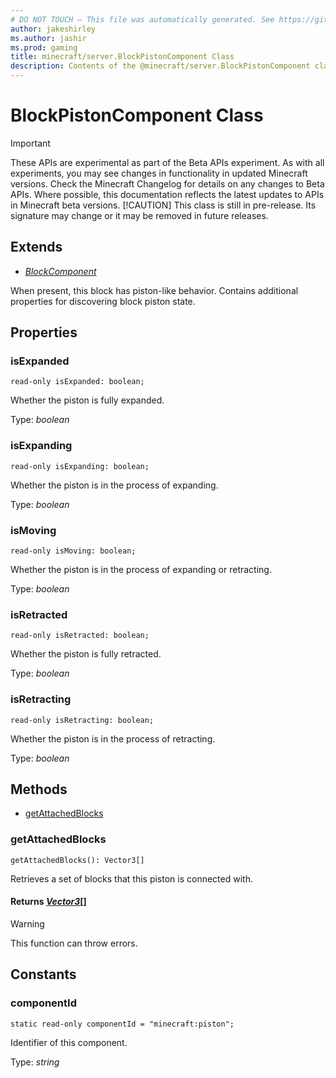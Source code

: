 ```yaml
---
# DO NOT TOUCH — This file was automatically generated. See https://github.com/mojang/minecraftapidocsgenerator to modify descriptions, examples, etc.
author: jakeshirley
ms.author: jashir
ms.prod: gaming
title: minecraft/server.BlockPistonComponent Class
description: Contents of the @minecraft/server.BlockPistonComponent class.
---
```

# BlockPistonComponent Class
>[!IMPORTANT]
>These APIs are experimental as part of the Beta APIs experiment. As with all experiments, you may see changes in functionality in updated Minecraft versions. Check the Minecraft Changelog for details on any changes to Beta APIs. Where possible, this documentation reflects the latest updates to APIs in Minecraft beta versions.
> [!CAUTION]
> This class is still in pre-release.  Its signature may change or it may be removed in future releases.

## Extends
- [*BlockComponent*](BlockComponent.md)

When present, this block has piston-like behavior. Contains additional properties for discovering block piston state.

## Properties

### **isExpanded**
`read-only isExpanded: boolean;`

Whether the piston is fully expanded.

Type: *boolean*

### **isExpanding**
`read-only isExpanding: boolean;`

Whether the piston is in the process of expanding.

Type: *boolean*

### **isMoving**
`read-only isMoving: boolean;`

Whether the piston is in the process of expanding or retracting.

Type: *boolean*

### **isRetracted**
`read-only isRetracted: boolean;`

Whether the piston is fully retracted.

Type: *boolean*

### **isRetracting**
`read-only isRetracting: boolean;`

Whether the piston is in the process of retracting.

Type: *boolean*

## Methods
- [getAttachedBlocks](#getattachedblocks)

### **getAttachedBlocks**
`
getAttachedBlocks(): Vector3[]
`

Retrieves a set of blocks that this piston is connected with.

#### **Returns** [*Vector3*](Vector3.md)[]

> [!WARNING]
> This function can throw errors.

## Constants

### **componentId**
`static read-only componentId = "minecraft:piston";`

Identifier of this component.

Type: *string*
